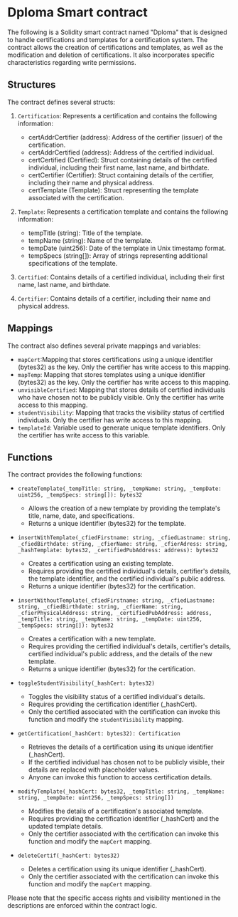 # Dploma Smart contract

The following is a Solidity smart contract named "Dploma" that is designed to handle certifications and templates for a certification system. The contract allows the creation of certifications and templates, as well as the modification and deletion of certifications. It also incorporates specific characteristics regarding write permissions.


## Structures

The contract defines several structs:

1. `Certification`: Represents a certification and contains the following information:
    - certAddrCertifier (address): Address of the certifier (issuer) of the certification.
    - certAddrCertified (address): Address of the certified individual.
    - certCertified (Certified): Struct containing details of the certified individual, including their first name, last name, and birthdate.
    - certCertifier (Certifier): Struct containing details of the certifier, including their name and physical address.
    - certTemplate (Template): Struct representing the template associated with the certification.

2. `Template`: Represents a certification template and contains the following information:
    - tempTitle (string): Title of the template.
    - tempName (string): Name of the template.
    - tempDate (uint256): Date of the template in Unix timestamp format.
    - tempSpecs (string[]): Array of strings representing additional specifications of the template.

3. `Certified`: Contains details of a certified individual, including their first name, last name, and birthdate.

4. `Certifier`: Contains details of a certifier, including their name and physical address.
## Mappings
The contract also defines several private mappings and variables:

- `mapCert`:Mapping that stores certifications using a unique identifier (bytes32) as the key. Only the certifier has write access to this mapping.
- `mapTemp`: Mapping that stores templates using a unique identifier (bytes32) as the key. Only the certifier has write access to this mapping.
- `unvisibleCertified`: Mapping that stores details of certified individuals who have chosen not to be publicly visible. Only the certifier has write access to this mapping.
- `studentVisibility`: Mapping that tracks the visibility status of certified individuals. Only the certifier has write access to this mapping.
- `templateId`: Variable used to generate unique template identifiers. Only the certifier has write access to this variable.


## Functions
The contract provides the following functions:

- `createTemplate(_tempTitle: string, _tempName: string, _tempDate: uint256, _tempSpecs: string[]): bytes32`
    - Allows the creation of a new template by providing the template's title, name, date, and specifications.
    - Returns a unique identifier (bytes32) for the template.
 
- `insertWithTemplate(_cfiedFirstname: string, _cfiedLastname: string, _cfiedBirthdate: string, _cfierName: string, _cfierAdress: string, _hashTemplate: bytes32, _certifiedPubAddress: address): bytes32`
    - Creates a certification using an existing template.
    - Requires providing the certified individual's details, certifier's details, the template identifier, and the certified individual's public address.
    - Returns a unique identifier (bytes32) for the certification.

- `insertWithoutTemplate(_cfiedFirstname: string, _cfiedLastname: string, _cfiedBirthdate: string, _cfierName: string, _cfierPhysicalAddress: string, _certifiedPubAddress: address, _tempTitle: string, _tempName: string, _tempDate: uint256, _tempSpecs: string[]): bytes32`
    - Creates a certification with a new template.
    - Requires providing the certified individual's details, certifier's details, certified individual's public address, and the details of the new template.
    - Returns a unique identifier (bytes32) for the certification.

- `toggleStudentVisibility(_hashCert: bytes32)`
    - Toggles the visibility status of a certified individual's details.
    - Requires providing the certification identifier (_hashCert).
    - Only the certified associated with the certification can invoke this function and modify the `studentVisibility` mapping.

- `getCertification(_hashCert: bytes32): Certification`
    - Retrieves the details of a certification using its unique identifier (_hashCert).
    - If the certified individual has chosen not to be publicly visible, their details are replaced with placeholder values.
    - Anyone can invoke this function to access certification details.

- `modifyTemplate(_hashCert: bytes32, _tempTitle: string, _tempName: string, _tempDate: uint256, _tempSpecs: string[])`
    - Modifies the details of a certification's associated template.
    - Requires providing the certification identifier (_hashCert) and the updated template details.
    - Only the certifier associated with the certification can invoke this function and modify the `mapCert` mapping.

- `deleteCertif(_hashCert: bytes32)`
    - Deletes a certification using its unique identifier (_hashCert).
    - Only the certifier associated with the certification can invoke this function and modify the `mapCert` mapping.

Please note that the specific access rights and visibility mentioned in the descriptions are enforced within the contract logic.
